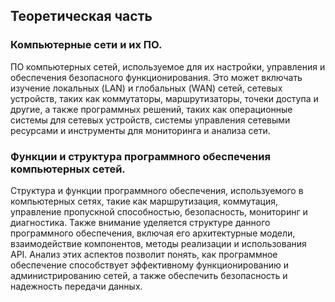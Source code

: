 ## Теоретическая часть
### Компьютерные сети и их ПО.
ПО компьютерных сетей, используемое для их настройки, управления и обеспечения безопасного функционирования. Это может включать изучение локальных (LAN) и глобальных (WAN) сетей, сетевых устройств, таких как коммутаторы, маршрутизаторы, точеки доступа и другие, а также программных решений, таких как операционные системы для сетевых устройств, системы управления сетевыми ресурсами и инструменты для мониторинга и анализа сети.

### Функции и структура программного обеспечения компьютерных сетей.  
Структура и функции программного обеспечения, используемого в компьютерных сетях, такие как маршрутизация, коммутация, управление пропускной способностью, безопасность, мониторинг и диагностика. Также внимание уделяется структуре данного программного обеспечения, включая его архитектурные модели, взаимодействие компонентов, методы реализации и использования API. Анализ этих аспектов позволит понять, как программное обеспечение способствует эффективному функционированию и администрированию сетей, а также обеспечить безопасность и надежность передачи данных.
